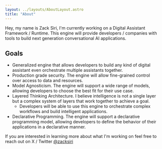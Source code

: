 ```yaml
---
layout: ../layouts/AboutLayout.astro
title: "About"
---
```


Hey, my name is Zack Siri, I'm currently working on a Digital Assistant Framework / Runtime. This engine will provide developers / companies with tools to build next generation conversational AI applications.

## Goals

- Generalized engine that allows developers to build any kind of digital assistant even orchestrate multiple assistants together.
- Production grade security. The engine will allow fine-grained control over access to data and resources.
- Model Agnosticism. The engine will support a wide range of models, allowing developers to choose the best fit for their use case.
- Layered Thinking Architecture. I believe intelligence is not a single layer but a complex system of layers that work together to achieve a goal.
  - Developers will be able to use this engine to orchestrate complex workflows and build intelligent applications.
- Declarative Programming. The engine will support a declarative programming model, allowing developers to define the behavior of their applications in a declarative manner.

If you are interested in learning more about what I'm working on feel free to reach out on X / Twitter [@zacksiri](https://x.com/zacksiri)

